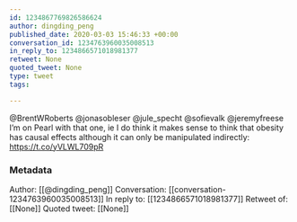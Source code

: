 ```yaml
---
id: 1234867769826586624
author: dingding_peng
published_date: 2020-03-03 15:46:33 +00:00
conversation_id: 1234763960035008513
in_reply_to: 1234866571018981377
retweet: None
quoted_tweet: None
type: tweet
tags:

---
```


@BrentWRoberts @jonasobleser @jule_specht @sofievalk @jeremyfreese I’m on Pearl with that one, ie I do think it makes sense to think that obesity has causal effects although it can only be manipulated indirectly: https://t.co/yVLWL709pR

### Metadata

Author: [[@dingding_peng]]
Conversation: [[conversation-1234763960035008513]]
In reply to: [[1234866571018981377]]
Retweet of: [[None]]
Quoted tweet: [[None]]
